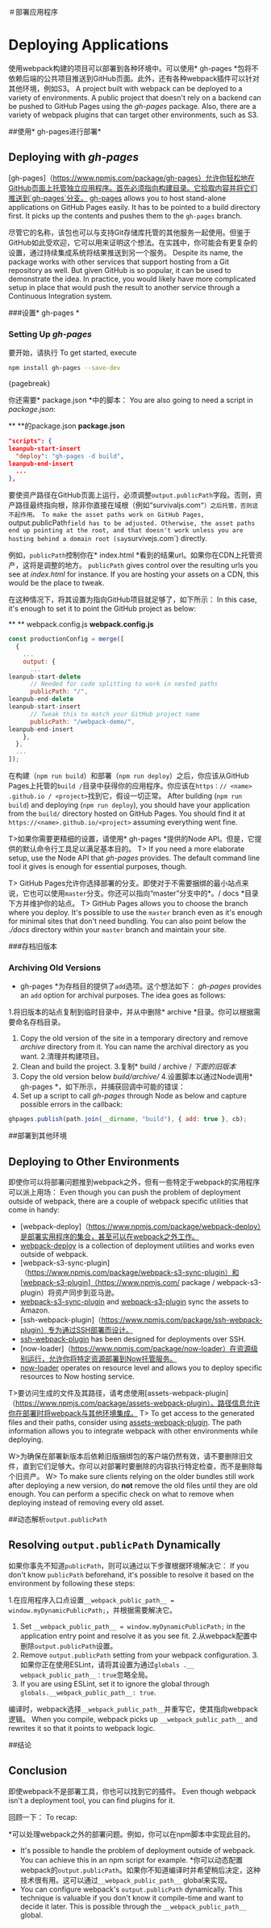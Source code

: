 ＃部署应用程序
# Deploying Applications

使用webpack构建的项目可以部署到各种环境中。可以使用* gh-pages *包将不依赖后端的公共项目推送到GitHub页面。此外，还有各种webpack插件可以针对其他环境，例如S3。
A project built with webpack can be deployed to a variety of environments. A public project that doesn't rely on a backend can be pushed to GitHub Pages using the *gh-pages* package. Also, there are a variety of webpack plugins that can target other environments, such as S3.

##使用* gh-pages进行部署*
## Deploying with *gh-pages*

[gh-pages]（https://www.npmjs.com/package/gh-pages）允许你轻松地在GitHub页面上托管独立应用程序。首先必须指向构建目录。它拾取内容并将它们推送到`gh-pages`分支。
[gh-pages](https://www.npmjs.com/package/gh-pages) allows you to host stand-alone applications on GitHub Pages easily. It has to be pointed to a build directory first. It picks up the contents and pushes them to the `gh-pages` branch.

尽管它的名称，该包也可以与支持Git存储库托管的其他服务一起使用。但鉴于GitHub如此受欢迎，它可以用来证明这个想法。在实践中，你可能会有更复杂的设置，通过持续集成系统将结果推送到另一个服务。
Despite its name, the package works with other services that support hosting from a Git repository as well. But given GitHub is so popular, it can be used to demonstrate the idea. In practice, you would likely have more complicated setup in place that would push the result to another service through a Continuous Integration system.

###设置* gh-pages *
### Setting Up *gh-pages*

要开始，请执行
To get started, execute

```bash
npm install gh-pages --save-dev
```

{pagebreak}

你还需要* package.json *中的脚本：
You are also going to need a script in *package.json*:

** **的package.json
**package.json**

```json
"scripts": {
leanpub-start-insert
  "deploy": "gh-pages -d build",
leanpub-end-insert
  ...
},
```

要使资产路径在GitHub页面上运行，必须调整`output.publicPath`字段。否则，资产路径最终指向根，除非你直接在域根（例如“survivaljs.com`”）之后托管，否则这不起作用。
To make the asset paths work on GitHub Pages, `output.publicPath` field has to be adjusted. Otherwise, the asset paths end up pointing at the root, and that doesn't work unless you are hosting behind a domain root (say `survivejs.com`) directly.

例如，`publicPath`控制你在* index.html *看到的结果url。如果你在CDN上托管资产，这将是调整的地方。
`publicPath` gives control over the resulting urls you see at *index.html* for instance. If you are hosting your assets on a CDN, this would be the place to tweak.

在这种情况下，将其设置为指向GitHub项目就足够了，如下所示：
In this case, it's enough to set it to point the GitHub project as below:

** ** webpack.config.js
**webpack.config.js**

```javascript
const productionConfig = merge([
  {
    ...
    output: {
      ...
leanpub-start-delete
      // Needed for code splitting to work in nested paths
      publicPath: "/",
leanpub-end-delete
leanpub-start-insert
      // Tweak this to match your GitHub project name
      publicPath: "/webpack-demo/",
leanpub-end-insert
    },
  },
  ...
]);
```

在构建（`npm run build`）和部署（`npm run deploy`）之后，你应该从GitHub Pages上托管的`build /`目录中获得你的应用程序。你应该在`https：// <name> .github.io / <project>`找到它，假设一切正常。
After building (`npm run build`) and deploying (`npm run deploy`), you should have your application from the `build/` directory hosted on GitHub Pages. You should find it at `https://<name>.github.io/<project>` assuming everything went fine.

T>如果你需要更精细的设置，请使用* gh-pages *提供的Node API。但是，它提供的默认命令行工具足以满足基本目的。
T> If you need a more elaborate setup, use the Node API that *gh-pages* provides. The default command line tool it gives is enough for essential purposes, though.

T> GitHub Pages允许你选择部署的分支。即使对于不需要捆绑的最小站点来说，它也可以使用`master`分支。你还可以指向“master”分支中的*。/ docs *目录下方并维护你的站点。
T> GitHub Pages allows you to choose the branch where you deploy. It's possible to use the `master` branch even as it's enough for minimal sites that don't need bundling. You can also point below the *./docs* directory within your `master` branch and maintain your site.

###存档旧版本
### Archiving Old Versions

* gh-pages *为存档目的提供了`add`选项。这个想法如下：
*gh-pages* provides an `add` option for archival purposes. The idea goes as follows:

1.将旧版本的站点复制到临时目录中，并从中删除* archive *目录。你可以根据需要命名存档目录。
1. Copy the old version of the site in a temporary directory and remove *archive* directory from it. You can name the archival directory as you want.
2.清理并构建项目。
2. Clean and build the project.
3.复制* build / archive / <version> *下面的旧版本*
3. Copy the old version below *build/archive/<version>*
4.设置脚本以通过Node调用* gh-pages *，如下所示，并捕获回调中可能的错误：
4. Set up a script to call *gh-pages* through Node as below and capture possible errors in the callback:

```javascript
ghpages.publish(path.join(__dirname, "build"), { add: true }, cb);
```

##部署到其他环境
## Deploying to Other Environments

即使你可以将部署问题推到webpack之外，但有一些特定于webpack的实用程序可以派上用场：
Even though you can push the problem of deployment outside of webpack, there are a couple of webpack specific utilities that come in handy:

* [webpack-deploy]（https://www.npmjs.com/package/webpack-deploy）是部署实用程序的集合，甚至可以在webpack之外工作。
* [webpack-deploy](https://www.npmjs.com/package/webpack-deploy) is a collection of deployment utilities and works even outside of webpack.
* [webpack-s3-sync-plugin]（https://www.npmjs.com/package/webpack-s3-sync-plugin）和[webpack-s3-plugin]（https://www.npmjs.com/ package / webpack-s3-plugin）将资产同步到亚马逊。
* [webpack-s3-sync-plugin](https://www.npmjs.com/package/webpack-s3-sync-plugin) and [webpack-s3-plugin](https://www.npmjs.com/package/webpack-s3-plugin) sync the assets to Amazon.
* [ssh-webpack-plugin]（https://www.npmjs.com/package/ssh-webpack-plugin）专为通过SSH部署而设计。
* [ssh-webpack-plugin](https://www.npmjs.com/package/ssh-webpack-plugin) has been designed for deployments over SSH.
* [now-loader]（https://www.npmjs.com/package/now-loader）在资源级别运行，允许你将特定资源部署到Now托管服务。
* [now-loader](https://www.npmjs.com/package/now-loader) operates on resource level and allows you to deploy specific resources to Now hosting service.

T>要访问生成的文件及其路径，请考虑使用[assets-webpack-plugin]（https://www.npmjs.com/package/assets-webpack-plugin）。路径信息允许你在部署时将webpack与其他环境集成。
T> To get access to the generated files and their paths, consider using [assets-webpack-plugin](https://www.npmjs.com/package/assets-webpack-plugin). The path information allows you to integrate webpack with other environments while deploying.

W>为确保在部署新版本后依赖旧版捆绑包的客户端仍然有效，请不要删除旧文件，直到它们足够大。你可以对部署时要删除的内容执行特定检查，而不是删除每个旧资产。
W> To make sure clients relying on the older bundles still work after deploying a new version, do **not** remove the old files until they are old enough. You can perform a specific check on what to remove when deploying instead of removing every old asset.

##动态解析`output.publicPath`
## Resolving `output.publicPath` Dynamically

如果你事先不知道`publicPath`，则可以通过以下步骤根据环境解决它：
If you don't know `publicPath` beforehand, it's possible to resolve it based on the environment by following these steps:

1.在应用程序入口点设置`__webpack_public_path__ = window.myDynamicPublicPath;`，并根据需要解决它。
1. Set `__webpack_public_path__ = window.myDynamicPublicPath;` in the application entry point and resolve it as you see fit.
2.从webpack配置中删除`output.publicPath`设置。
2. Remove `output.publicPath` setting from your webpack configuration.
3.如果你正在使用ESLint，请将其设置为通过`globals .__ webpack_public_path__：true`忽略全局。
3. If you are using ESLint, set it to ignore the global through `globals.__webpack_public_path__: true`.

编译时，webpack选择`__webpack_public_path__`并重写它，使其指向webpack逻辑。
When you compile, webpack picks up `__webpack_public_path__` and rewrites it so that it points to webpack logic.

##结论
## Conclusion

即使webpack不是部署工具，你也可以找到它的插件。
Even though webpack isn't a deployment tool, you can find plugins for it.

回顾一下：
To recap:

*可以处理webpack之外的部署问题。例如，你可以在npm脚本中实现此目的。
* It's possible to handle the problem of deployment outside of webpack. You can achieve this in an npm script for example.
*你可以动态配置webpack的`output.publicPath`。如果你不知道编译时并希望稍后决定，这种技术很有用。这可以通过`__webpack_public_path__` global来实现。
* You can configure webpack's `output.publicPath` dynamically. This technique is valuable if you don't know it compile-time and want to decide it later. This is possible through the `__webpack_public_path__ ` global.

